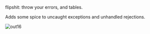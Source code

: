flipshit: throw your errors, and tables.

Adds some spice to uncaught exceptions and unhandled rejections.

![out16](https://cloud.githubusercontent.com/assets/6011225/13481432/f8081870-e0e5-11e5-8418-4ba15b5a4557.gif)


